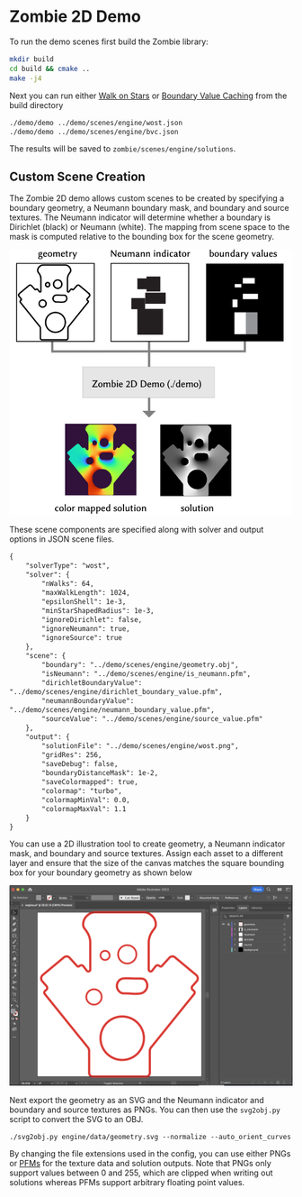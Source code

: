 # Zombie 2D Demo

To run the demo scenes first build the Zombie library:

```bash
mkdir build
cd build && cmake ..
make -j4
```

Next you can run either [Walk on Stars](https://www.cs.cmu.edu/~kmcrane/Projects/WalkOnStars/index.html) or [Boundary Value Caching](http://www.rohansawhney.io/BoundaryValueCaching.pdf) from the build directory

```
./demo/demo ../demo/scenes/engine/wost.json
./demo/demo ../demo/scenes/engine/bvc.json
```

The results will be saved to `zombie/scenes/engine/solutions`.

## Custom Scene Creation

The Zombie 2D demo allows custom scenes to be created by specifying a boundary geometry, a Neumann boundary mask, and boundary and source textures. The Neumann indicator will determine whether a boundary is Dirichlet (black) or Neumann (white). The mapping from scene space to the mask is computed relative to the bounding box for the scene geometry.

<div align='center'>
  <img src='./imgs/overview.png'/>
</div>


These scene components are specified along with solver and output options in JSON scene files.

```
{
	"solverType": "wost",
	"solver": {
		"nWalks": 64,
		"maxWalkLength": 1024,
		"epsilonShell": 1e-3,
		"minStarShapedRadius": 1e-3,
		"ignoreDirichlet": false,
		"ignoreNeumann": true,
		"ignoreSource": true
	},
	"scene": {
		"boundary": "../demo/scenes/engine/geometry.obj",
		"isNeumann": "../demo/scenes/engine/is_neumann.pfm",
		"dirichletBoundaryValue": "../demo/scenes/engine/dirichlet_boundary_value.pfm",
		"neumannBoundaryValue": "../demo/scenes/engine/neumann_boundary_value.pfm",
		"sourceValue": "../demo/scenes/engine/source_value.pfm"
	},
	"output": {
		"solutionFile": "../demo/scenes/engine/wost.png",
		"gridRes": 256,
		"saveDebug": false,
		"boundaryDistanceMask": 1e-2,
		"saveColormapped": true,
		"colormap": "turbo",
		"colormapMinVal": 0.0,
		"colormapMaxVal": 1.1
	}
}
```

You can use a 2D illustration tool to create geometry, a Neumann indicator mask, and boundary and source textures. Assign each asset to a different layer and ensure that the size of the canvas matches the square bounding box for your boundary geometry as shown below

<div align='center'>
  <img src='./imgs/scene_builder.png'/>
</div>


Next export the geometry as an SVG and the Neumann indicator and boundary and source textures as PNGs. You can then use the `svg2obj.py` script to convert the SVG to an OBJ.

```
./svg2obj.py engine/data/geometry.svg --normalize --auto_orient_curves
```

By changing the file extensions used in the config, you can use either PNGs or [PFMs](https://www.pauldebevec.com/Research/HDR/PFM/) for the texture data and solution outputs. Note that PNGs only support values between 0 and 255, which are clipped when writing out solutions whereas PFMs support arbitrary floating point values.
